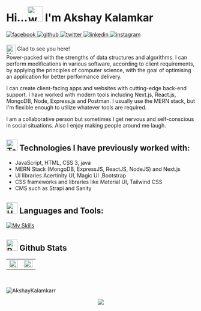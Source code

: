 # Hi...<img src="https://user-images.githubusercontent.com/72663882/171687151-bb31c996-c9d2-49c8-b593-734946893b23.gif" alt="waving hand gif" aria-hidden="true" width="40" /> I'm Akshay Kalamkar    
  

<a href="https://www.facebook.com/AkshayKalamkar" target="_blank">
<img src=https://img.shields.io/badge/facebook-%232E87FB.svg?&style=for-the-badge&logo=facebook&logoColor=white alt=facebook style="margin-bottom: 5px;" />
</a>
<a href="https://github.com/akshaykalamkarr" target="_blank">
<img src=https://img.shields.io/badge/github-%2324292e.svg?&style=for-the-badge&logo=github&logoColor=white alt=github style="margin-bottom: 5px;" />
</a>
<a href="https://twitter.com/akshaykalamkar" target="_blank">
<img src=https://img.shields.io/badge/twitter-%2300acee.svg?&style=for-the-badge&logo=twitter&logoColor=white alt=twitter style="margin-bottom: 5px;" />
</a>
<a href="https://linkedin.com/in/AkshayKalamkar" target="_blank">
<img src=https://img.shields.io/badge/linkedin-%231E77B5.svg?&style=for-the-badge&logo=linkedin&logoColor=white alt=linkedin style="margin-bottom: 5px;" />
</a>
<a href="https://instagram.com/im_lakshay30" target="_blank">
<img src=https://img.shields.io/badge/instagram-%23000000.svg?&style=for-the-badge&logo=instagram&logoColor=white alt=instagram style="margin-bottom: 5px;" />
</a>  
  
 <img src="https://raw.githubusercontent.com/Tarikul-Islam-Anik/Animated-Fluent-Emojis/master/Emojis/Hand%20gestures/Handshake.png" alt="Handshake" width="25" height="25" align="center" />  Glad to see you here!  
Power-packed with the strengths of data structures and algorithms. I can perform modifications in various software, according to client requirements, by applying the principles of computer science, with the goal of optimising an application for better performance delivery.

I can create client-facing apps and websites with cutting-edge back-end support. I have worked with modern tools including Next.js, React.js, MongoDB, Node, Express.js and Postman. I usually use the MERN stack, but I'm flexible enough to utilize whatever tools are required.

I am a collaborative person but sometimes I get nervous and self-conscious in social situations. Also I enjoy making people around me laugh.
<br/>


## <img src="https://raw.githubusercontent.com/Tarikul-Islam-Anik/Animated-Fluent-Emojis/master/Emojis/People/Technologist.png" alt="Technologist" width="30" height="30" />  Technologies I have previously worked with:

- JavaScript, HTML, CSS 3, java
- MERN Stack (MongoDB, ExpressJS, ReactJS, NodeJS) and Next.js
- UI libraries Acertinity UI, Magic UI ,Bootstrap
- CSS frameworks and libraries like Material UI, Tailwind CSS
- CMS such as Strapi and Sanity

## <img src="https://raw.githubusercontent.com/Tarikul-Islam-Anik/Animated-Fluent-Emojis/master/Emojis/Objects/Hammer%20and%20Wrench.png" alt="Hammer and Wrench" width="30" height="30" /> **Languages and Tools:**  
[![My Skills](https://skillicons.dev/icons?i=html,css,tailwind,js,react,vite,ts,next,expressjs,nodejs,mongodb,md,git,github,vscode,postman,stackoverflow&perline=13)](#)



## <img src="https://raw.githubusercontent.com/Tarikul-Islam-Anik/Animated-Fluent-Emojis/master/Emojis/Travel%20and%20places/Rocket.png" alt="Rocket" width="30" height="30" /> Github Stats 
<table><tr><td valign="top" width="50%">

<img src="https://github-readme-stats.vercel.app/api?username=AkshayKalamkarr&show_icons=true&count_private=true&hide_border=true" align="left" style="width: 100%" />

</td><td valign="top" width="50%">

<img src="https://github-readme-stats.vercel.app/api/top-langs/?username=AkshayKalamkarr&hide_border=true&layout=compact&langs_count=6" align="left" style="width: 100%" />

</td></tr></table>  

<br/>  

<!-- <p align="center"> <img alt="Activity" src="https://activity-graph.herokuapp.com/graph?username=prathmeshsadake&theme=react-dark" /> </p> -->

<p><img align="center" src="https://github-readme-streak-stats.herokuapp.com/?user=AkshayKalamkarr" alt="AkshayKalamkarr" /></p>
<p align="center">
     <img src="https://capsule-render.vercel.app/api?type=waving&color=gradient&height=100&section=footer"/>
</p>
